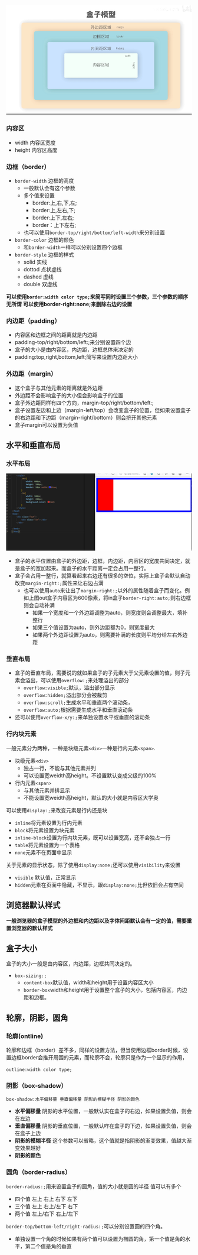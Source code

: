 ![](./img/盒子模型.png)
### 内容区
* width 内容区宽度
* height 内容区高度


### 边框（border）
* `border-width` 边框的高度
  * 一般默认会有这个参数
  * 多个值来设置
    * border:上,右,下,左;
    * border:上,左右,下;
    * border:上下,左右;
    * border：上下左右;
  * 也可以使用`border-top/right/bottom/left-width`来分别设置
* `border-color` 边框的颜色
  * 和`border-width`一样可以分别设置四个边框
* `border-style` 边框的样式
  * solid 实线
  * dottod 点状虚线
  * dashed 虚线
  * double 双虚线

<b>可以使用`border:width color type;`来简写同时设置三个参数，三个参数的顺序无所谓</b>
<b>可以使用border-right:none;来删除右边的设置</b>


### 内边距（padding）

* 内容区和边框之间的距离就是内边距
* padding-top/right/bottom/left:;来分别设置四个边
* 盒子的大小是由内容区，内边距，边框总体来决定的
* padding:top,right,bottom,left;简写来设置内边距大小


### 外边距（margin）

- 这个盒子与其他元素的距离就是外边距
- 外边距不会影响盒子的大小但会影响盒子的位置
- 盒子外边距同样有四个方向，margin-top/right/bottom/left:;
- 盒子设置左边和上边（margin-left/top）会改变盒子的位置，但如果设置盒子的右边距和下边距（margin-right/bottom）则会挤开其他元素
- 盒子margin可以设置为负值

## 水平和垂直布局
### 水平布局
![](./img/水平布局.png)
- 盒子的水平位置由盒子的外边距，边框，内边距，内容区的宽度共同决定，就是盒子的宽加起来。而盒子的水平距离一定会占用一整行。
- 盒子会占用一整行，就算看起来右边还有很多的空位，实际上盒子会默认自动改变`margin-right:;`属性来让右边占满
  - 也可以使用`auto`来让出了`margin-right:;`以外的属性随着盒子而变化。例如上图out盒子内容区为600像素，将in盒子`border-right:auto;`则右边框则会自动补满
    - 如果一个宽度和一个外边距调整为auto，则宽度则会调整最大，填补整行
    - 如果三个值设置为auto，则外边距都为0，则宽度最大
    - 如果两个外边距设置为auto，则需要补满的长度则平均分给左右外边距

### 垂直布局
- 盒子的垂直布局，需要说的就如果盒子的子元素大于父元素设置的值，则子元素会溢出，可以使用`overflow:;`来处理溢出的部分
  - `overflow:visible;`默认，溢出部分显示
  - `overflow:hidden;`溢出部分会被裁剪
  - `overflow:scroll;`生成水平和垂直两个滚动条，
  - `overflow:auto;`根据需要生成水平和垂直滚动条
- 还可以使用`overflow-x/y:;`来单独设置水平或垂直的滚动条


### 行内块元素
一般元素分为两种，一种是块级元素`<div>`一种是行内元素`<span>`.
- 块级元素`<div>`
  - 独占一行，不能与其他元素并列
  - 可以设置宽weidth高height。不设置默认变成父级的100%
- 行内元素`<span>`
  - 与其他元素并排显示
  - 不能设置宽weidth高height，默认的大小就是内容区大学奥

可以使用`display:;`来改变元素是行内还是块
- `inline`将元素设置为行内元素
- `block`将元素设置为块元素
- `inline-block`设置为行内块元素，既可以设置宽高，还不会独占一行
- `table`将元素设置为一个表格
- `none`元素不在页面中显示

关于元素的显示状态，除了使用`display:none;`还可以使用`visibility`来设置
- `visible` 默认值，正常显示
- `hidden`元素在页面中隐藏，不显示，跟`display:none;`比但依旧会占有空间
  
## 浏览器默认样式
**一般浏览器的盒子模型的外边框和内边距以及字体间距默认会有一定的值，需要重置浏览器的默认样式**


## 盒子大小

盒子的大小一般是由内容区，内边距，边框共同决定的。
- `box-sizing:;`
  - `content-box`默认值，width和height用于设置内容区大小
  - `border-box`width和height用于设置整个盒子的大小，包括内容区，内边距和边框。
  
## 轮廓，阴影，圆角

### 轮廓(ontline)
轮廓和边框（border）差不多，同样的设置方法，但当使用边框border时候，设置边框border会推开周围的元素，而轮廓不会，轮廓只是作为一个显示的作用，

`outline:width color type;`

### 阴影（box-shadow）

`box-shadow:水平偏移量 垂直偏移量 阴影的模糊半径 阴影的颜色`

- **水平偏移量** 阴影的水平位置，一般默认实在盒子的右边，如果设置负值，则会在左边
- **垂直偏移量** 阴影的垂直位置，一般默认咋在盒子的下边，如果设置负值，则会在盒子上边
- **阴影的模糊半径** 这个参数可以省略，这个值就是指阴影的渐变效果，值越大渐变效果越好
- **阴影的颜色** 

### 圆角（border-radius）

`border-radius:;`用来设置盒子的圆角，值的大小就是圆的半径
值可以有多个
- 四个值 左上 右上 右下 左下
- 三个值 左上 右上/左下 右下
- 两个值 左上/右下 右上/左下

`border-top/bottom-left/right-radius:;`可以分别设置圆的四个角。
- 单独设置一个角的时候如果有两个值可以设置为椭圆的角，第一个值是角的水平，第二个值是角的垂直
  
